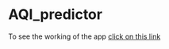 # AQI_predictor

To see the working of the app  [click on this link](https://aqipredictor.herokuapp.com/)

